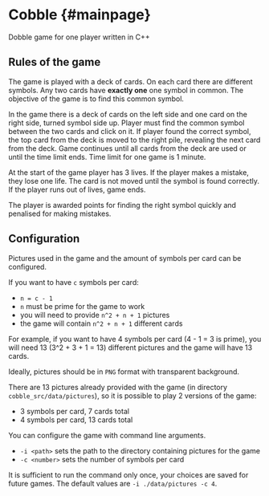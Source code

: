 # Cobble {#mainpage}

Dobble game for one player written in C++


## Rules of the game

The game is played with a deck of cards. On each card there are different symbols. Any two cards have **exactly one** one symbol in common. The objective of the game is to find this common symbol.

In the game there is a deck of cards on the left side and one card on the right side, turned symbol side up. Player must find the common symbol between the two cards and click on it. If player found the correct symbol, the top card from the deck is moved to the right pile, revealing the next card from the deck. Game continues until all cards from the deck are used or until the time limit ends. Time limit for one game is 1 minute.

At the start of the game player has 3 lives. If the player makes a mistake, they lose one life. The card is not moved until the symbol is found correctly. If the player runs out of lives, game ends.

The player is awarded points for finding the right symbol quickly and penalised for making mistakes.

## Configuration

Pictures used in the game and the amount of symbols per card can be configured.

If you want to have `c` symbols per card:
- `n = c - 1`
- `n` must be prime for the game to work
- you will need to provide `n^2 + n + 1` pictures
- the game will contain `n^2 + n + 1` different cards

For example, if you want to have 4 symbols per card (4 - 1 = 3 is prime), you will need 13 (3^2 + 3 + 1 = 13) different pictures and the game will have 13 cards.

Ideally, pictures should be in `PNG` format with transparent background.

There are 13 pictures already provided with the game (in directory `cobble_src/data/pictures`), so it is possible to play 2 versions of the game:
- 3 symbols per card, 7 cards total
- 4 symbols per card, 13 cards total

You can configure the game with command line arguments.
- `-i <path>` sets the path to the directory containing pictures for the game
- `-c <number>` sets the number of symbols per card

It is sufficient to run the command only once, your choices are saved for future games. The default values are `-i ./data/pictures -c 4`.
